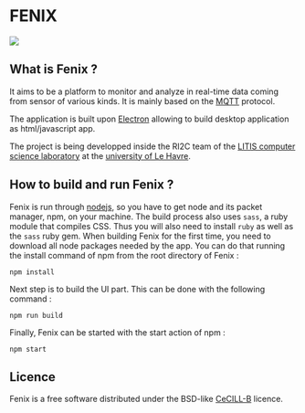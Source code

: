 # FENIX

![](docs/logo-sm.png)

## What is Fenix ?

It aims to be a platform to monitor and analyze in real-time data coming from sensor of various kinds. It is mainly based on the [MQTT](http://mqtt.org) protocol.

The application is built upon [Electron](http://electron.atom.io/) allowing to build desktop application as html/javascript app.

The project is being developped inside the RI2C team of the [LITIS computer science laboratory](http://www.litislab.fr) at the [university of Le Havre](http://www.univ-lehavre.fr).

## How to build and run Fenix ?

Fenix is run through [nodejs](https://nodejs.org/), so you have to get node and its packet manager, npm, on your machine. The build process also uses `sass`, a ruby module that compiles CSS. Thus you will also need to install `ruby` as well as the `sass` ruby gem. When building Fenix for the first time, you need to download all node packages needed by the app. You can do that running the install command of npm from the root directory of Fenix :

```
npm install
```

Next step is to build the UI part. This can be done with the following command :

```
npm run build
```

Finally, Fenix can be started with the start action of npm :

```
npm start
```


## Licence

Fenix is a free software distributed under the BSD-like [CeCILL-B](http://www.cecill.info) licence.
